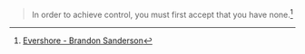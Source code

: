 > In order to achieve control, you must first accept that you have none.[^1]

[^1]: [Evershore - Brandon Sanderson](https://bookshop.org/books/skyward-flight-the-collection-sunreach-redawn-evershore-9780593568279/9780593567852)
